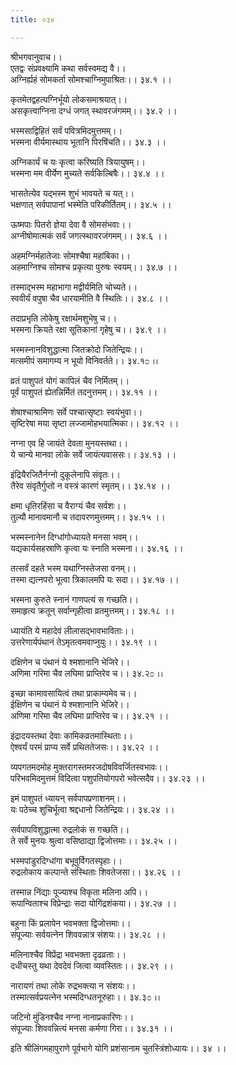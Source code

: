 ```yaml
---
title: ०३४

---
```

श्रीभगवानुवाच।।  
एतद्वः संप्रवक्ष्यामि कथा सर्वस्वमद्य वै।।  
अग्निर्ह्यहं सोमकर्ता सोमश्चाग्निमुपाश्रितः।। ३४.१ ।।  
  
कृतमेतद्वहत्यग्निर्भूयो लोकसमाश्रयात्।।  
असकृत्त्वाग्निना दग्धं जगत् स्थावरजंगमम्।। ३४.२ ।।  
  
भस्मसाद्विहितं सर्वं पवित्रमिदमुत्तमम्।।  
भस्मना वीर्यमास्थाय भूतानि पिरषिंचति।। ३४.३ ।।  
  
अग्निकार्यं च यः कृत्वा करिष्यति त्रियायुषम्।।  
भस्मना मम वीर्येण मुच्यते सर्वकिल्बिषैः।। ३४.४ ।।  
  
भासतेत्येव यद्भस्म शुभं भावयते च यत्।।  
भक्षणात् सर्वपापानां भस्मेति परिकीर्तितम्।। ३४.५ ।।  
  
ऊष्मपाः पितरो ज्ञेया देवा वै सोमसंभवाः।।  
अग्नीषोमात्मकं सर्वं जगत्स्थावरजंगमम्।। ३४.६ ।।  
  
अहमग्निर्महातेजाः सोमश्चैषा महांबिका।।  
अहमाग्निश्च सोमश्च प्रकृत्या पुरुषः स्वयम्।। ३४.७ ।।  
  
तस्माद्भस्म महाभागा मद्वीर्यमिति चोच्यते।।  
स्ववीर्यं वपुषा चैव धारयामीति वै स्थितिः।। ३४.८ ।।  
  
तदाप्रभृति लोकेषु रक्षार्थमशुभेषु च।।  
भस्मना क्रियते रक्षा सूतिकानां गृहेषु च।। ३४.९ ।।  
  
भस्मस्नानविशुद्धात्मा जितक्रोदो जितेन्द्रियः।।  
मत्समीपं समागम्य न भूयो विनिवर्तते।। ३४.१೦ ।।  
  
व्रतं पाशुपतं योगं कापिलं चैव निर्मितम्।।  
पूर्वं पाशुपतं ह्येतन्निर्मितं तदनुत्तमम्।। ३४.११ ।।  
  
शेषाश्चाश्रामिणः सर्वे पश्चात्सृष्टाः स्वयंभुवा।।  
सृष्टिरेषा मया सृष्टा लज्जामोहभयात्मिका।। ३४.१२ ।।  
  
नग्ना एव हि जायंते देवता मुनयस्तथा।।  
ये चान्ये मानवा लोके सर्वे जायंत्यवाससः।। ३४.१३ ।।  
  
इंद्रियैरजितैर्नग्नो दुकूलेनापि संवृतः।।  
तैरेव संवृतैर्गुप्तो न वस्त्रं कारणं स्मृतम्।। ३४.१४ ।।  
  
क्षमा धृतिरहिंसा च वैराग्यं चैव सर्वशः।।  
तुल्यौ मानावमानौ च तदावरणमुत्तमम्।। ३४.१५ ।।  
  
भस्मस्नानेन दिग्धांगोध्यायते मनसा भवम्।।  
यद्यकार्यसहस्राणि कृत्वा यः स्नाति भस्मना।। ३४.१६ ।।  
  
तत्सर्वं दहते भस्म यथाग्निस्तेजसा वनम्।।  
तस्मा द्यत्नपरो भूत्वा त्रिकालमपि यः सदा।। ३४.१७ ।।  
  
भस्मना कुरुते स्नानं गाणपत्यं स गच्छति।।  
समाहृत्य क्रतून् सर्वान्गृहीत्वा व्रतमुत्तमम्।। ३४.१८ ।।  
  
ध्यायंति ये महादेवं लीलासद्भावभाविताः।।  
उत्तरेणार्यपंथानं तेऽमृतत्वमवाप्नुयुः।। ३४.१९ ।।  
  
दक्षिणेन च पंथानं ये श्मशानानि भेजिरे।।  
अणिमा गरिमा चैव लघिमा प्राप्तिरेव च।। ३४.२೦ ।।  
  
इच्छा कामावसायित्वं तथा प्राकाम्यमेव च।।  
ईक्षिणेन च पंथानं ये श्मशानानि भेजिरे।।  
अणिमा गरिमा चैव लघिमा प्राप्तिरेव च।। ३४.२१ ।।  
  
इंद्रादयस्तथा देवाः कामिकव्रतमास्थिताः।।  
ऐश्वर्यं परमं प्राप्य सर्वे प्रथिततेजसः।। ३४.२२ ।।  
  
व्यपगतमदमोह मुक्तरागस्तमरजदोषविवर्जितस्वभावः।।  
परिभवमिदमुत्तमं विदित्वा पशुपतियोगपरो भवेत्सदैव।। ३४.२३ ।।  
  
इमं पाशुपतं ध्यायन् सर्वपापप्रणाशनम्।।  
यः पठेच्च शुचिर्भूत्वा श्रद्दधानो जितेन्द्रियः।। ३४.२४ ।।  
  
सर्वपापविशुद्धात्मा रुद्रलोकं स गच्छति।।  
ते सर्वे मुनयः श्रुत्वा वसिष्ठाद्या द्विजोत्तमाः।। ३४.२५ ।।  
  
भस्मपांडुरदिग्धांगा बभूवुर्विगतस्पृहाः।।  
रुद्रलोकाय कल्पान्ते संस्थिताः शिवतेजसा।। ३४.२६ ।।  
  
तस्मान्न निंद्याः पूज्याश्च विकृता मलिना अपि।।  
रूपान्विताश्च विप्रेन्द्राः सदा योगिंद्रशंकया।। ३४.२७ ।।  
  
बहुना किं प्रलापेन भवभक्ता द्विजोत्तमाः।।  
संपूज्याः सर्वयत्नेन शिववन्नात्र संशयः।। ३४.२८ ।।  
  
मलिनाश्चैव विप्रेंद्रा भवभक्ता दृढव्रताः।।  
दधीचस्तु यथा देवदेवं जित्वा व्यवस्तितः।। ३४.२९ ।।  
  
नारायणं तथा लोके रुद्रभक्त्या न संशयः।।  
तस्मात्सर्वप्रयत्नेन भस्मदिग्धतनूरुहाः।। ३४.३೦ ।।  
  
जटिनो मुंडिनश्चैव नग्ना नानाप्रकारिणः।।  
संपूज्याः शिववन्नित्यं मनसा कर्मणा गिरा।। ३४.३१ ।।  
  
इति श्रीलिंगमहापुराणे पूर्वभागे योगि प्रशंसानाम चुतस्त्रिंशोध्यायः।। ३४ ।।